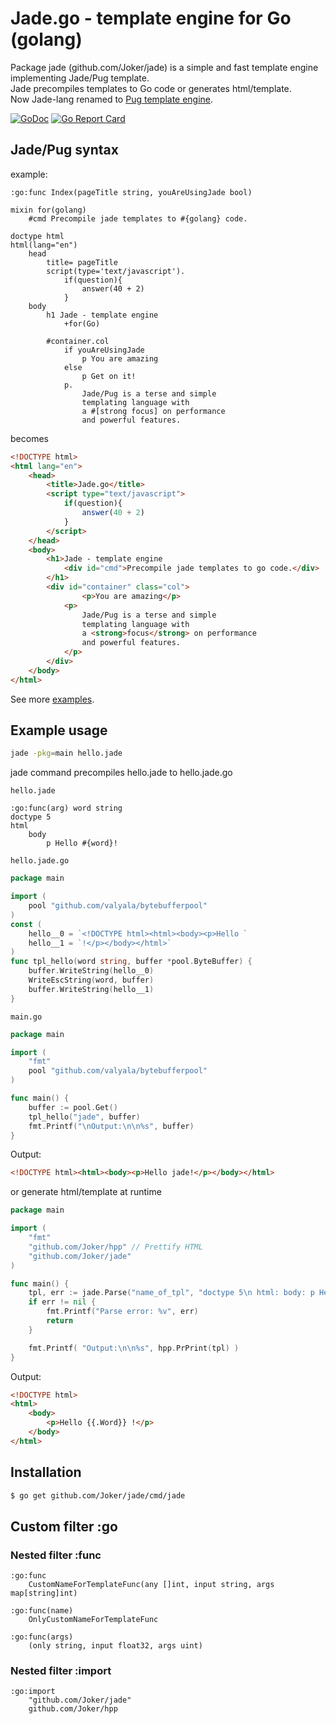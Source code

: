 # Jade.go - template engine for Go (golang)  
Package jade (github.com/Joker/jade) is a simple and fast template engine implementing Jade/Pug template.  
Jade precompiles templates to Go code or generates html/template.  
Now Jade-lang renamed to [Pug template engine](https://pugjs.org/api/getting-started.html).  

[![GoDoc](https://godoc.org/github.com/Joker/jade?status.svg)](https://godoc.org/github.com/Joker/jade) [![Go Report Card](https://goreportcard.com/badge/github.com/Joker/jade)](https://goreportcard.com/report/github.com/Joker/jade)

## Jade/Pug syntax
example:

```jade
:go:func Index(pageTitle string, youAreUsingJade bool)

mixin for(golang)
    #cmd Precompile jade templates to #{golang} code.

doctype html
html(lang="en")
    head
        title= pageTitle
        script(type='text/javascript').
            if(question){
                answer(40 + 2)
            }
    body
        h1 Jade - template engine
            +for(Go)

        #container.col
            if youAreUsingJade
                p You are amazing
            else
                p Get on it!
            p.
                Jade/Pug is a terse and simple
                templating language with
                a #[strong focus] on performance 
                and powerful features.
```

becomes

```html
<!DOCTYPE html>
<html lang="en">
    <head>
        <title>Jade.go</title>
        <script type="text/javascript">
            if(question){
                answer(40 + 2)
            }
        </script>
    </head>
    <body>
        <h1>Jade - template engine
            <div id="cmd">Precompile jade templates to go code.</div>
        </h1>
        <div id="container" class="col">
                <p>You are amazing</p>
            <p>
                Jade/Pug is a terse and simple
                templating language with
                a <strong>focus</strong> on performance 
                and powerful features.
            </p>
        </div>
    </body>
</html>
```


See more [examples](https://github.com/Joker/jade/tree/master/example).  


## Example usage

```sh
jade -pkg=main hello.jade
```
jade command precompiles hello.jade to hello.jade.go  

`hello.jade`
```
:go:func(arg) word string
doctype 5
html
    body
        p Hello #{word}!
```

`hello.jade.go`
```go
package main

import (
    pool "github.com/valyala/bytebufferpool"
)
const (
    hello__0 = `<!DOCTYPE html><html><body><p>Hello `
    hello__1 = `!</p></body></html>`
)
func tpl_hello(word string, buffer *pool.ByteBuffer) {
    buffer.WriteString(hello__0)
    WriteEscString(word, buffer)
    buffer.WriteString(hello__1)
}
```

`main.go`
```go
package main

import (
    "fmt"
    pool "github.com/valyala/bytebufferpool"
)

func main() {
    buffer := pool.Get()
    tpl_hello("jade", buffer)
    fmt.Printf("\nOutput:\n\n%s", buffer)
}
```

Output:
```html
<!DOCTYPE html><html><body><p>Hello jade!</p></body></html>
```


or generate html/template at runtime


```go
package main

import (
    "fmt"
    "github.com/Joker/hpp" // Prettify HTML
    "github.com/Joker/jade"
)

func main() {
    tpl, err := jade.Parse("name_of_tpl", "doctype 5\n html: body: p Hello #{.Word} !")
    if err != nil {
        fmt.Printf("Parse error: %v", err)
        return
    }

    fmt.Printf( "Output:\n\n%s", hpp.PrPrint(tpl) )
}
```

Output:

```html
<!DOCTYPE html>
<html>
    <body>
        <p>Hello {{.Word}} !</p>
    </body>
</html>
```

## Installation

```sh
$ go get github.com/Joker/jade/cmd/jade
```


## Custom filter  :go

### Nested filter  :func
```
:go:func
    CustomNameForTemplateFunc(any []int, input string, args map[string]int)

:go:func(name)
    OnlyCustomNameForTemplateFunc

:go:func(args)
    (only string, input float32, args uint)
```

### Nested filter  :import
```
:go:import
    "github.com/Joker/jade"
    github.com/Joker/hpp
```